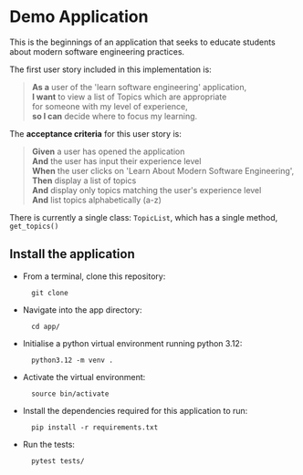 # Demo Application

This is the beginnings of an application that seeks to educate students about modern software engineering practices.

The first user story included in this implementation is:

> **As a** user of the 'learn software engineering' application,  
> **I want** to view a list of Topics which are appropriate  
> for someone with my level of experience,  
> **so I can** decide where to focus my learning.

The **acceptance criteria** for this user story is:

> **Given** a user has opened the application  
> **And** the user has input their experience level  
> **When** the user clicks on 'Learn About Modern Software Engineering',  
> **Then** display a list of topics  
> **And** display only topics matching the user's experience level  
> **And** list topics alphabetically (a-z)

There is currently a single class: `TopicList`, which has a single method, `get_topics()`

## Install the application

+ From a terminal, clone this repository:

        git clone 
+ Navigate into the app directory:

        cd app/
+ Initialise a python virtual environment running python 3.12:

        python3.12 -m venv .
+ Activate the virtual environment:

        source bin/activate
+ Install the dependencies required for this application to run:

        pip install -r requirements.txt
+ Run the tests:

        pytest tests/
